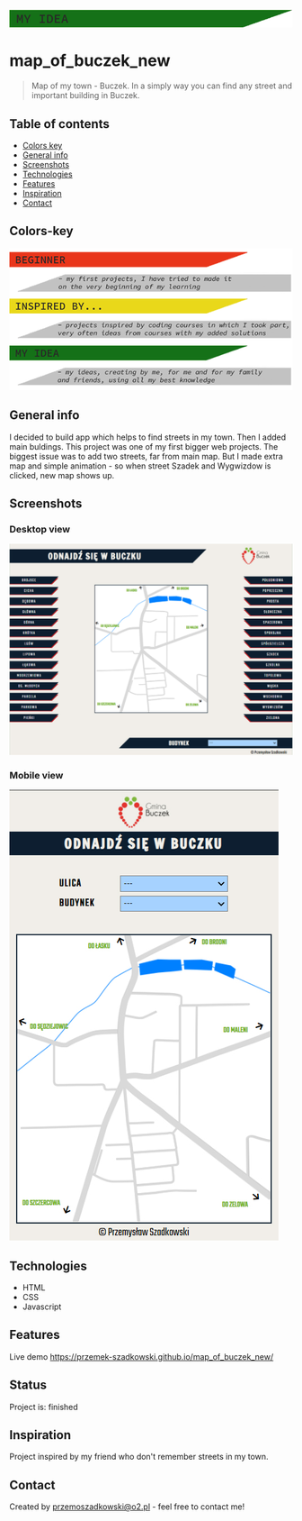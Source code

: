 ![my idea](my_idea.png)

# map_of_buczek_new
> Map of my town - Buczek. In a simply way you can find any street and important building in Buczek.

## Table of contents
* [Colors key](#colors-key)
* [General info](#general-info)
* [Screenshots](#screenshots)
* [Technologies](#technologies)
* [Features](#features)
* [Inspiration](#inspiration)
* [Contact](#contact)

## Colors-key

![key to colors](key.png)

## General info

I decided to build app which helps to find streets in my town. Then I added main buldings. This project was one of my first bigger web projects. The biggest issue was to add two streets, far from main map. But I made extra map and simple animation - so when street Szadek and Wygwizdow is clicked, new map shows up.

## Screenshots

### Desktop view
![desktop view](main_window.jpg)

### Mobile view
![mobile view](mobile_window.jpg)

## Technologies
* HTML
* CSS
* Javascript

## Features

Live demo https://przemek-szadkowski.github.io/map_of_buczek_new/

## Status
Project is: finished

## Inspiration
Project inspired by my friend who don't remember streets in my town.

## Contact
Created by [przemoszadkowski@o2.pl](mailto:user@example.com) - feel free to contact me!
